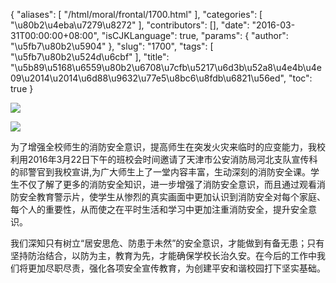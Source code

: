 {
    "aliases": [
        "/html/moral/frontal/1700.html"
    ],
    "categories": [
        "\u80b2\u4eba\u7279\u8272"
    ],
    "contributors": [],
    "date": "2016-03-31T00:00:00+08:00",
    "isCJKLanguage": true,
    "params": {
        "author": "\u5fb7\u80b2\u5904"
    },
    "slug": "1700",
    "tags": [
        "\u5fb7\u80b2\u524d\u6cbf"
    ],
    "title": "\u5b89\u5168\u6559\u80b2\u6708\u7cfb\u5217\u6d3b\u52a8\u4e4b\u4e09\u2014\u2014\u6d88\u9632\u77e5\u8bc6\u8fdb\u6821\u56ed",
    "toc": true
}

![](https://cdn.tfls.online/mirror/full/1eed0f64428885ac427f0f05b747ac36a79ab726.jpg)




![](https://cdn.tfls.online/mirror/full/34931c2c3efadd52450740734bca50eb4b0dacfd.jpg)







为了增强全校师生的消防安全意识，提高师生在突发火灾来临时的应变能力，我校利用2016年3月22日下午的班校会时间邀请了天津市公安消防局河北支队宣传科的祁警官到我校宣讲,为广大师生上了一堂内容丰富，生动深刻的消防安全课。学生不仅了解了更多的消防安全知识，进一步增强了消防安全意识，而且通过观看消防安全教育警示片，使学生从惨烈的真实画面中更加认识到消防安全对每个家庭、每个人的重要性，从而使之在平时生活和学习中更加注重消防安全，提升安全意识。




我们深知只有树立“居安思危、防患于未然”的安全意识，才能做到有备无患；只有坚持防治结合，以防为主，教育为先，才能确保学校长治久安。在今后的工作中我们将更加尽职尽责，强化各项安全宣传教育，为创建平安和谐校园打下坚实基础。



